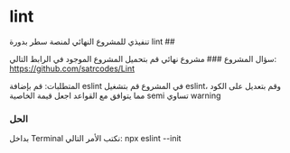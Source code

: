 # lint
تنفيذي للمشروع النهائي لمنصة سطر بدورة lint ##

سؤال المشروع ###
مشروع نهائي
قم بتحميل المشروع الموجود في الرابط التالي: https://github.com/satrcodes/Lint

المتطلبات:
قم بإضافة eslint في المشروع
قم بتشغيل eslint، وقم بتعديل على الكود مما يتوافق مع القواعد
اجعل قيمة الخاصية semi تساوي warning

 ### الحل
 بداخل Terminal نكتب الأمر التالي:
npx eslint --init 
